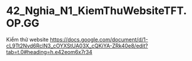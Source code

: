 # 42_Nghia_N1_KiemThuWebsiteTFT.OP.GG
Kiểm thử website
https://docs.google.com/document/d/1-cL9Tt2Nvd6RclN3_cOYXStUA03X_cQKiYA-ZRk40e8/edit?tab=t.0#heading=h.e42eom6x7r34
